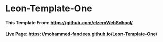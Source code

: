# Leon-Template-One
#### This Template From: https://github.com/elzeroWebSchool/
#### Live Page: https://mohammed-fandees.github.io/Leon-Template-One/
